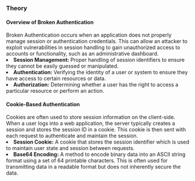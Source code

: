 ### Theory 
<h4>Overview of Broken Authentication</h4>
Broken Authentication occurs when an application does not properly manage session or authentication credentials. This can allow an attacker to exploit vulnerabilities in session handling to gain unauthorized access to accounts or functionality, such as an administrative dashboard.


<li><b>Session Management:</b> Proper handling of session identifiers to ensure they cannot be easily guessed or manipulated.</li>
<li><b>Authentication:</b> Verifying the identity of a user or system to ensure they have access to certain resources or data.</li>
<li><b>Authorization:</b> Determining whether a user has the right to access a particular resource or perform an action.</li>

<h4>Cookie-Based Authentication</h4>
Cookies are often used to store session information on the client-side. When a user logs into a web application, the server typically creates a session and stores the session ID in a cookie. This cookie is then sent with each request to authenticate and maintain the session.

<li><b>Session Cookie:</b> A cookie that stores the session identifier which is used to maintain user state and session between requests.</li>
<li><b>Base64 Encoding:</b> A method to encode binary data into an ASCII string format using a set of 64 printable characters. This is often used for transmitting data in a readable format but does not inherently secure the data.</li>